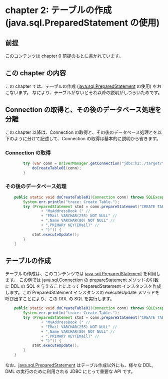 # chapter 2: テーブルの作成 (java.sql.PreparedStatement の使用)

## 前提

このコンテンツは chapter 0 前提のもとに書かれています。

## この chapter の内容

この chapter では、テーブルの作成 ([java.sql.PreparedStatement](https://docs.oracle.com/en/java/javase/11/docs/api/java.sql/java/sql/PreparedStatement.html) の使用) をおこないます。
なにより、テーブルがないとそれ以降の説明がしづらいためです。

## Connection の取得と、その後のデータベース処理を分離

この chapter 以降は、Connection の取得と、その後のデータベース処理とを以下のように分けて記述して、Connection の取得は基本的に説明から省きます。

### Connection の取得

```java
        try (var conn = DriverManager.getConnection("jdbc:h2:./target/test")) {
            doCreateTable01(conn);
        }
```

### その後のデータベース処理

```java
    public static void doCreateTable01(Connection conn) throws SQLException {
        System.err.println("trace: Create Table.");
        try (PreparedStatement stmt = conn.prepareStatement("CREATE TABLE IF NOT EXISTS " //
                + "MyAddressBook (" //
                + "EMail VARCHAR(255) NOT NULL" //
                + ",Name VARCHAR(80) NOT NULL" //
                + ",PRIMARY KEY(EMail)" //
                + ")")) {
            stmt.executeUpdate();
        }
    }
```

## テーブルの作成

テーブルの作成は、このコンテンツでは [java.sql.PreparedStatement](https://docs.oracle.com/en/java/javase/11/docs/api/java.sql/java/sql/PreparedStatement.html) を利用します。
この例では [java.sql.Connection](https://docs.oracle.com/en/java/javase/11/docs/api/java.sql/java/sql/Connection.html) の prepareStatement メソッドの引数に DDL の SQL を与えることによって PreparedStatement インスタンスを作成します。この PreparedStatement インスタンスの executeUpdate メソッドを呼び出すことにより、この DDL の SQL を実行します。

```java
    public static void doCreateTable01(Connection conn) throws SQLException {
        System.err.println("trace: Create Table.");
        try (PreparedStatement stmt = conn.prepareStatement("CREATE TABLE IF NOT EXISTS " //
                + "MyAddressBook (" //
                + "EMail VARCHAR(255) NOT NULL" //
                + ",Name VARCHAR(80) NOT NULL" //
                + ",PRIMARY KEY(EMail)" //
                + ")")) {
            stmt.executeUpdate();
        }
    }
```

なお、[java.sql.PreparedStatement](https://docs.oracle.com/en/java/javase/11/docs/api/java.sql/java/sql/PreparedStatement.html) はテーブル作成以外にも、様々な DDL, DML の実行のために利用される JDBC にとって重要な API です。
